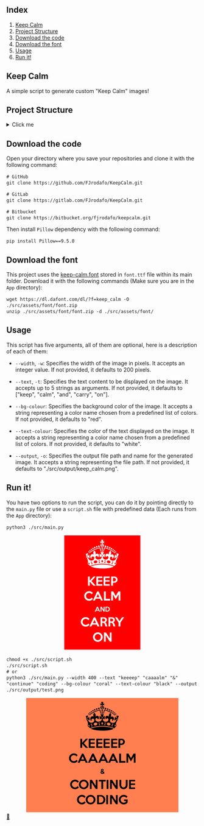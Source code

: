 ## Index

1. [Keep Calm](#keep-calm)
2. [Project Structure](#project-structure)
3. [Download the code](#download-the-code)
4. [Download the font](#download-the-font)
5. [Usage](#usage)
6. [Run it!](#run-it)

## Keep Calm

A simple script to generate custom "Keep Calm" images!

## Project Structure
<details>
<summary>Click me</summary>

```
App/
└── src/
    ├── assets/
    |   ├── colours/
    |   |   └── colours.txt
    |   └── font/
    |       └── ...
    ├── output/
    |   ├── keep_calm.png
    |   └── test.png
    ├── main.py
    └── script.sh
```
</details>

## Download the code

Open your directory where you save your repositories and clone it with the following command:

```shell
# GitHub
git clone https://github.com/FJrodafo/KeepCalm.git
```

```shell
# GitLab
git clone https://gitlab.com/FJrodafo/KeepCalm.git
```

```shell
# Bitbucket
git clone https://bitbucket.org/fjrodafo/keepcalm.git
```

Then install `Pillow` dependency with the following command:

```shell
pip install Pillow==9.5.0
```

## Download the font

This project uses the [keep-calm.font](https://www.dafont.com/keep-calm.font) stored in `font.ttf` file within its main folder. Download it with the following commands (Make sure you are in the `App` directory):

```shell
wget https://dl.dafont.com/dl/?f=keep_calm -O ./src/assets/font/font.zip
unzip ./src/assets/font/font.zip -d ./src/assets/font/
```

## Usage

This script has five arguments, all of them are optional, here is a description of each of them:

- `--width`, `-w`: Specifies the width of the image in pixels. It accepts an integer value. If not provided, it defaults to 200 pixels.

- `--text`, `-t`: Specifies the text content to be displayed on the image. It accepts up to 5 strings as arguments. If not provided, it defaults to ["keep", "calm", "and", "carry", "on"].

- `--bg-colour`: Specifies the background color of the image. It accepts a string representing a color name chosen from a predefined list of colors. If not provided, it defaults to "red".

- `--text-colour`: Specifies the color of the text displayed on the image. It accepts a string representing a color name chosen from a predefined list of colors. If not provided, it defaults to "white".

- `--output`, `-o`: Specifies the output file path and name for the generated image. It accepts a string representing the file path. If not provided, it defaults to "./src/output/keep_calm.png".

## Run it!

You have two options to run the script, you can do it by pointing directly to the `main.py` file or use a `script.sh` file with predefined data (Each runs from the `App` directory):

```shell
python3 ./src/main.py
```

<div align="center">
  <a href="https://github.com/FJrodafo/KeepCalm/blob/main/App/src/output/keep_calm.png">
    <img alt="KEEP CALM AND CARRY ON" src="https://raw.githubusercontent.com/FJrodafo/KeepCalm/main/App/src/output/keep_calm.png">
  </a>
</div>

```shell
chmod +x ./src/script.sh
./src/script.sh
# or
python3 ./src/main.py --width 400 --text "keeeep" "caaaalm" "&" "continue" "coding" --bg-colour "coral" --text-colour "black" --output ./src/output/test.png
```

<div align="center">
  <a href="https://github.com/FJrodafo/KeepCalm/blob/main/App/src/output/test.png">
    <img alt="KEEEEP CAAAALM & CONTINUE CODING" src="https://raw.githubusercontent.com/FJrodafo/KeepCalm/main/App/src/output/test.png">
  </a>
</div>

<link rel="stylesheet" href="./README.css">
<a class="scrollup" href="#top">&#x1F53C</a>